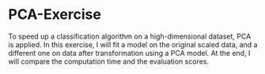 # PCA-Exercise

To speed up a classification algorithm on a high-dimensional dataset, PCA is applied. In this exercise, I will fit a model on the original scaled data, and a different one on data after transformation using a PCA model. At the end, I will compare the computation time and the evaluation scores.

